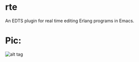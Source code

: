 rte
===

An EDTS plugin for real time editing Erlang programs in Emacs.

Pic:
===
![alt tag](https://raw.github.com/liuhongchao/rte/master/priv/img/fib.png)
